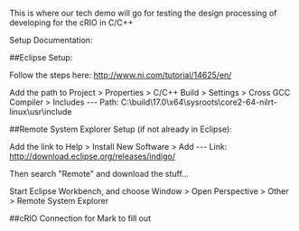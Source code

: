 This is where our tech demo will go for testing the design processing of developing for the cRIO in C/C++ 

Setup Documentation:


##Eclipse Setup:

Follow the steps here:
http://www.ni.com/tutorial/14625/en/

Add the path to Project > Properties > C/C++ Build > Settings > Cross GCC Compiler > Includes  ---  Path: C:\build\17.0\x64\sysroots\core2-64-nilrt-linux\usr\include


##Remote System Explorer Setup (if not already in Eclipse):

Add the link to Help > Install New Software > Add  ---  Link: http://download.eclipse.org/releases/indigo/

Then search "Remote" and download the stuff...

Start Eclipse Workbench, and choose Window > Open Perspective > Other > Remote System Explorer

##cRIO Connection
for Mark to fill out
